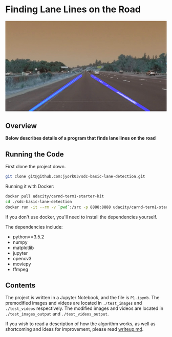 # **Finding Lane Lines on the Road** 

[//]: # (Image References)

[final2]: ./test_images_output/final_2.jpg "Lanes Detected"

![alt text][final2]

## Overview

**Below describes details of a program that finds lane lines on the road**

## Running the Code

First clone the project down.

```bash
git clone git@github.com:jyork03/sdc-basic-lane-detection.git
```

Running it with Docker:

```bash
docker pull udacity/carnd-term1-starter-kit
cd ./sdc-basic-lane-detection
docker run -it --rm -v `pwd`:/src -p 8888:8888 udacity/carnd-term1-starter-kit
```

If you don't use docker, you'll need to install the dependencies yourself.

The dependencies include:
* python==3.5.2
* numpy
* matplotlib
* jupyter
* opencv3
* moviepy
* ffmpeg


## Contents

The project is written in a Jupyter Notebook, and the file is `P1.ipynb`.  The premodified images and videos are
located in `./test_images` and `./test_videos` respectively.  The modified images and videos are located in 
`./test_images_output` and `./test_videos_output`.

If you wish to read a description of how the algorithm works, as well as shortcoming and ideas for improvement,
please read [writeup.md](https://github.com/jyork03/sdc-basic-lane-detection/blob/master/writeup.md).
